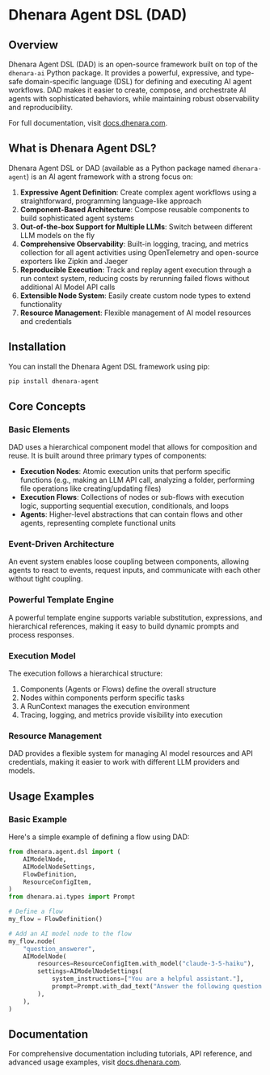 # Dhenara Agent DSL (DAD)

## Overview

Dhenara Agent DSL (DAD) is an open-source framework built on top of the `dhenara-ai` Python package. It provides a
powerful, expressive, and type-safe domain-specific language (DSL) for defining and executing AI agent workflows. DAD
makes it easier to create, compose, and orchestrate AI agents with sophisticated behaviors, while maintaining robust
observability and reproducibility.

For full documentation, visit [docs.dhenara.com](https://docs.dhenara.com/).


## What is Dhenara Agent DSL?

Dhenara Agent DSL or DAD (available as a Python package named `dhenara-agent`) is an AI agent framework with a strong
focus on:

1. **Expressive Agent Definition**: Create complex agent workflows using a straightforward, programming language-like
   approach
2. **Component-Based Architecture**: Compose reusable components to build sophisticated agent systems
3. **Out-of-the-box Support for Multiple LLMs**: Switch between different LLM models on the fly
4. **Comprehensive Observability**: Built-in logging, tracing, and metrics collection for all agent activities using
   OpenTelemetry and open-source exporters like Zipkin and Jaeger
5. **Reproducible Execution**: Track and replay agent execution through a run context system, reducing costs by
   rerunning failed flows without additional AI Model API calls
6. **Extensible Node System**: Easily create custom node types to extend functionality
7. **Resource Management**: Flexible management of AI model resources and credentials

## Installation

You can install the Dhenara Agent DSL framework using pip:

```bash
pip install dhenara-agent
```

## Core Concepts

### Basic Elements

DAD uses a hierarchical component model that allows for composition and reuse. It is built around three primary types of
components:

- **Execution Nodes**: Atomic execution units that perform specific functions (e.g., making an LLM API call, analyzing a
  folder, performing file operations like creating/updating files)
- **Execution Flows**: Collections of nodes or sub-flows with execution logic, supporting sequential execution,
  conditionals, and loops
- **Agents**: Higher-level abstractions that can contain flows and other agents, representing complete functional units

### Event-Driven Architecture

An event system enables loose coupling between components, allowing agents to react to events, request inputs, and
communicate with each other without tight coupling.

### Powerful Template Engine

A powerful template engine supports variable substitution, expressions, and hierarchical references, making it easy to
build dynamic prompts and process responses.

### Execution Model

The execution follows a hierarchical structure:

1. Components (Agents or Flows) define the overall structure
2. Nodes within components perform specific tasks
3. A RunContext manages the execution environment
4. Tracing, logging, and metrics provide visibility into execution

### Resource Management

DAD provides a flexible system for managing AI model resources and API credentials, making it easier to work with
different LLM providers and models.

## Usage Examples

### Basic Example

Here's a simple example of defining a flow using DAD:

```python
from dhenara.agent.dsl import (
    AIModelNode,
    AIModelNodeSettings,
    FlowDefinition,
    ResourceConfigItem,
)
from dhenara.ai.types import Prompt

# Define a flow
my_flow = FlowDefinition()

# Add an AI model node to the flow
my_flow.node(
    "question_answerer",
    AIModelNode(
        resources=ResourceConfigItem.with_model("claude-3-5-haiku"),
        settings=AIModelNodeSettings(
            system_instructions=["You are a helpful assistant."],
            prompt=Prompt.with_dad_text("Answer the following question: $var{question}"),
        ),
    ),
)
```



## Documentation

For comprehensive documentation including tutorials, API reference, and advanced usage examples, visit [docs.dhenara.com](https://docs.dhenara.com/).